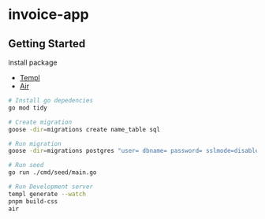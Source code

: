 # invoice-app

## Getting Started

install package

- [Templ](https://templ.guide/)
- [Air](https://github.com/cosmtrek/air)


```bash
# Install go depedencies 
go mod tidy

# Create migration 
goose -dir=migrations create name_table sql

# Run migration
goose -dir=migrations postgres "user= dbname= password= sslmode=disable host=localhost port=5432" up

# Run seed
go run ./cmd/seed/main.go

# Run Development server
templ generate --watch
pnpm build-css
air
```
